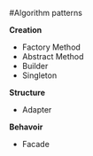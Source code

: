 #Algorithm patterns

**Creation**

- Factory Method
- Abstract Method
- Builder 
- Singleton


**Structure**

- Adapter


**Behavoir**

- Facade